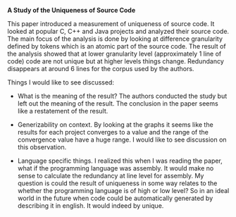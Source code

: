 **A Study of the Uniqueness of Source Code**

This paper introduced a measurement of uniqueness of source code. It looked at popular C, C++ and Java projects and analyzed their source code. The main focus of the analysis is done by looking at difference granularity defined by tokens which is an atomic part of the source code. The result of the analysis showed that at lower granularity level (approximately 1 line of code) code are not unique but at higher levels things change. Redundancy disappears at around 6 lines for the corpus used by the authors.

Things I would like to see discussed:

- What is the meaning of the result? The authors conducted the study but left out the meaning of the result. The conclusion in the paper seems like a restatement of the result.

- Generizability on context. By looking at the graphs it seems like the results for each project converges to a value and the range of the convergence value have a huge range. I would like to see discussion on this observation.

- Language specific things. I realized this when I was reading the paper, what if the programming language was assembly. It would make no sense to calculate the redundancy at line level for assembly. My question is could the result of uniqueness in some way relates to the whether the programming language is of high or low level? So in an ideal world in the future when code could be automatically generated by describing it in english. It would indeed by unique.

